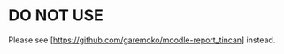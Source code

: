 DO NOT USE
===================

Please see [https://github.com/garemoko/moodle-report_tincan] instead. 
